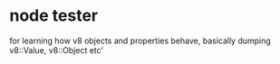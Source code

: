 # node tester

for learning how v8 objects and properties behave, basically dumping v8::Value, v8::Object etc'


